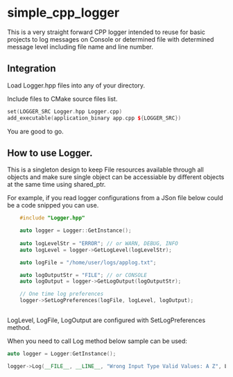 # simple_cpp_logger

This is a very straight forward CPP logger intended to reuse for basic projects to log messages on Console or determined file with determined message level including file name and line number. 

## Integration

Load Logger.hpp files into any of your directory. 

Include files to CMake source files list.

```cpp
set(LOGGER_SRC Logger.hpp Logger.cpp)
add_executable(application_binary app.cpp ${LOGGER_SRC})
```

You are good to go.

## How to use Logger.

This is a singleton design to keep File resources available through all objects and make sure single object can be accessiable by different objects at the same time using shared_ptr. 

For example, if you read logger configurations from a JSon file below could be a code snipped you can use.

```cpp
    #include "Logger.hpp"

    auto logger = Logger::GetInstance();
    
    auto logLevelStr = "ERROR"; // or WARN, DEBUG, INFO
    auto logLevel = logger->GetLogLevel(logLevelStr);

    auto logFile = "/home/user/logs/applog.txt";

    auto logOutputStr = "FILE"; // or CONSOLE
    auto logOutput = logger->GetLogOutput(logOutputStr);

    // One time log preferences
    logger->SetLogPreferences(logFile, logLevel, logOutput);
    
```

LogLevel, LogFile, LogOutput are configured with SetLogPreferences method.

When you need to call Log method below sample can be used:

```cpp
auto logger = Logger:GetInstance();

logger->Log(__FILE__, __LINE__, "Wrong Input Type Valid Values: A Z", LogLevel::ERROR);
```
